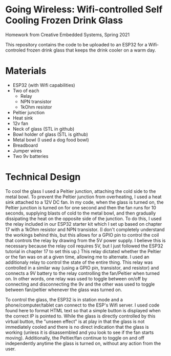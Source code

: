 # Going Wireless: Wifi-controlled Self Cooling Frozen Drink Glass
Homework from Creative Embedded Systems, Spring 2021

This repository contains the code to be uploaded to an ESP32 for a Wifi-controled frozen drink glass that keeps the drink cooler on a warm day.
# Materials
- ESP32 (with Wifi capabilities)
- Two of each
  - Relay
  - NPN transistor
  - 1kOhm resistor
- Peltier junction
- Heat sink
- 12v fan
- Neck of glass (STL in github)
- Bowl holder of glass (STL is github)
- Metal bowl (I used a dog food bowl)
- Breadboard
- Jumper wires
- Two 9v batteries

# Technical Design

To cool the glass I used a Peltier junction, attaching the cold side to the metal bowl. To prevent the Peltier junction from overheating, I used a heat sink attached to a 12V DC fan. In my code, when the glass is turned on, the Peltier junction is turned on for one second and then the fan runs for 10 seconds, supplying blasts of cold to the metal bowl, and then gradually dissipating the heat on the opposite side of the junction. To do this, I used the relay included in our ESP32 starter kit which I set up based on chapter 17 with a 1kOhm resistor and NPN transistor. (I don't completely understand the workings behind this, but this allows for a GPIO pin to control the coil that controls the relay by drawing from the 5V power supply. I believe this is necessary because the relay coil requires 5V, but I just followed the ESP32 tutorial in chapter 17 to set this up.) This relay dictated whether the Peltier or the fan was on at a given time, allowing me to alternate. I used an additionaly relay to control the state of the entire thing. This relay was controlled in a similar way (using a GPIO pin, transistor, and resistor) and connects a 9V battery to the relay controlling the fan/Peltier when turned on. In other words, one relay was used to toggle between on/off by connecting and disconnecting the 9v and the other was used to toggle between fan/peltier whenever the glass was turned on.

To control the glass, the ESP32 is in station mode and a phone/computer/tablet can connect to the ESP's Wifi server. I used code found here to format HTML text so that a simple button is displayed when the correct IP is pointed to. While the glass is directly controlled by this virtual button, the "unseen effect" is at play in that the glass is not immediately cooled and there is no direct indication that the glass is working (unless it is disassembled and you look to see if the fan starts moving). Additionally, the Peltier/fan continue to toggle on and off independently anytime the glass is turned on, without any action from the user.
